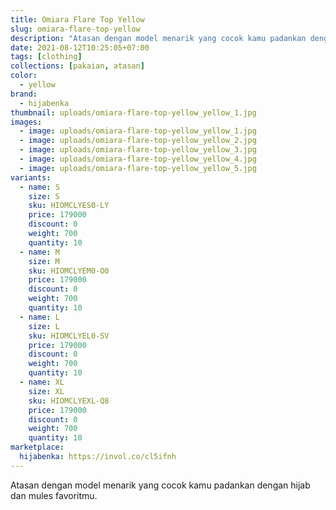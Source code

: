 ```yaml
---
title: Omiara Flare Top Yellow
slug: omiara-flare-top-yellow
description: "Atasan dengan model menarik yang cocok kamu padankan dengan hijab dan mules favoritmu."
date: 2021-08-12T10:25:05+07:00
tags: [clothing]
collections: [pakaian, atasan]
color:
  - yellow
brand:
  - hijabenka
thumbnail: uploads/omiara-flare-top-yellow_yellow_1.jpg
images:
  - image: uploads/omiara-flare-top-yellow_yellow_1.jpg
  - image: uploads/omiara-flare-top-yellow_yellow_2.jpg
  - image: uploads/omiara-flare-top-yellow_yellow_3.jpg
  - image: uploads/omiara-flare-top-yellow_yellow_4.jpg
  - image: uploads/omiara-flare-top-yellow_yellow_5.jpg
variants:
  - name: S
    size: S
    sku: HIOMCLYES0-LY
    price: 179000
    discount: 0
    weight: 700
    quantity: 10
  - name: M
    size: M
    sku: HIOMCLYEM0-O0
    price: 179000
    discount: 0
    weight: 700
    quantity: 10
  - name: L
    size: L
    sku: HIOMCLYEL0-SV
    price: 179000
    discount: 0
    weight: 700
    quantity: 10
  - name: XL
    size: XL
    sku: HIOMCLYEXL-Q8
    price: 179000
    discount: 0
    weight: 700
    quantity: 10
marketplace:
  hijabenka: https://invol.co/cl5ifnh
---
```


Atasan dengan model menarik yang cocok kamu padankan dengan hijab dan mules favoritmu.
